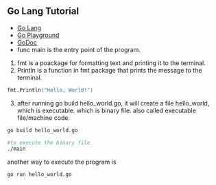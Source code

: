 ## Go Lang Tutorial

- [Go Lang](https://golang.org)
- [Go Playground](https://play.golang.org)
- [GoDoc](https://godoc.org)
- func main is the entry point of the program.

1) fmt is a poackage for formatting text and printing it to the terminal.
2) Println is a function in fmt package that prints the message to the terminal.

```go
fmt.Println("Hello, World!")
```
3) after running go build hello_world.go, it will create a file hello_world, which is executable. which is binary file. also called executable file/machine code.

```bash
go build hello_world.go

#to execute the binary file
./main
```

another way to execute the program is
```bash
go run hello_world.go
```
